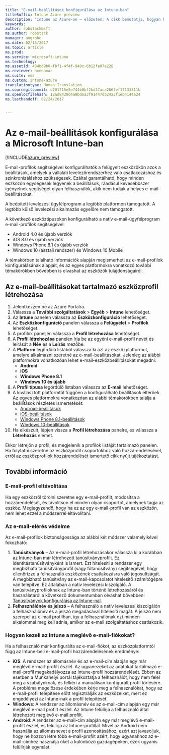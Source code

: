 ```yaml
---
title: "E-mail-beállítások konfigurálása az Intune-ban"
titleSuffix: Intune Azure preview
description: "Intune az Azure-on – előzetes: A cikk bemutatja, hogyan konfigurálható az Intune arra, hogy a felügyelt eszközöket csatlakoztassa a vállalati levelezéshez."
keywords: 
author: robstackmsft
ms.author: robstack
manager: angrobe
ms.date: 02/15/2017
ms.topic: article
ms.prod: 
ms.service: microsoft-intune
ms.technology: 
ms.assetid: 484bd9b0-fbf1-4f4f-940c-6b12fa07e228
ms.reviewer: heenamac
ms.suite: ems
ms.custom: intune-azure
translationtype: Human Translation
ms.sourcegitcommit: d201715e5e744b0bf2bd37aca2867ef17133311b
ms.openlocfilehash: 12ad8430d4a9bd6a3f91447db2422f1eb4144a24
ms.lasthandoff: 02/24/2017


---
```


# <a name="how-to-configure-email-settings-in-microsoft-intune"></a>Az e-mail-beállítások konfigurálása a Microsoft Intune-ban

[!INCLUDE[azure_preview](../includes/azure_preview.md)]

E-mail-profilok segítségével konfigurálhatók a felügyelt eszközökön azok a beállítások, amelyek a vállalati levelezőrendszerhez való csatlakozáshoz és szinkronizáláshoz szükségesek. Ezáltal garantálható, hogy minden eszközön egységesek legyenek a beállítások, ráadásul kevesebbszer igényelnek segítséget olyan felhasználók, akik nem tudják a helyes e-mail-beállításokat.

A beépített levelezési ügyfélprogram a legtöbb platformon támogatott. A legtöbb külső levelezési alkalmazás egyelőre nem támogatott.

A következő eszköztípusokon konfigurálható a natív e-mail-ügyfélprogram e-mail-profilok segítségével:

- Android 4.0 és újabb verziók
- iOS 8.0 és újabb verziók
- Windows Phone 8.1 és újabb verziók
- Windows 10 (asztali rendszer) és Windows 10 Mobile

A témakörben található információk alapján megismerheti az e-mail-profilok konfigurálásának alapjait, és az egyes platformokra vonatkozó további témakörökben bővebben is olvashat az eszközök tulajdonságairól.

## <a name="create-a-device-profile-containing-email-settings"></a>Az e-mail-beállításokat tartalmazó eszközprofil létrehozása

1. Jelentkezzen be az Azure Portalra.
2. Válassza a **További szolgáltatások** > **Egyéb** > **Intune** lehetőséget.
3. Az **Intune** panelen válassza az **Eszközkonfiguráció** lehetőséget.
2. Az **Eszközkonfiguráció** panelen válassza a **Felügyelet** > **Profilok** lehetőséget.
3. A profilok paneljén válassza a **Profil létrehozása** lehetőséget.
4. A **Profil létrehozása** panelen írja be az egyéni e-mail-profil nevét és leírását a **Név** és a **Leírás** mezőbe.
5. A **Platform** legördülő listából válassza ki azt az eszközplatformot, amelyre alkalmazni szeretné az e-mail-beállításokat. Jelenleg az alábbi platformokra vonatkozóan lehet e-mail-eszközbeállításokat megadni:
    - **Android**
    - **iOS**
    - **Windows Phone 8.1**
    - **Windows 10 és újabb**
6. A **Profil típusa** legördülő listában válassza az **E-mail** lehetőséget.
7. A kiválasztott platformtól függően a konfigurálható beállítások eltérőek. Az egyes platformokra vonatkozóan az alábbi témakörökben találja a beállítások részletes ismertetését:
    - [Android-beállítások](email-profile-settings-for-android.md)
    - [iOS-beállítások](email-profile-settings-for-ios.md)
    - [Windows Phone 8.1-beállítások](email-profile-settings-for-windows-phone-8-1.md)
    - [Windows 10-beállítások](email-profile-settings-for-windows-10.md)
8. Ha elkészült, lépjen vissza a **Profil létrehozása** panelre, és válassza a **Létrehozás** elemet.

Ekkor létrejön a profil, és megjelenik a profilok listáját tartalmazó panelen.
Ha folytatni szeretné az eszközprofil csoportokhoz való hozzárendelésével, erről az [eszközprofilok hozzárendelését](how-to-assign-device-profiles.md) ismertető cikk nyújt tájékoztatást.

## <a name="further-information"></a>További információ

### <a name="remove-an-email-profile"></a>E-mail-profil eltávolítása

Ha egy eszközről törölni szeretne egy e-mail-profilt, módosítsa a hozzárendelését, és távolítson el minden olyan csoportot, amelynek tagja az eszköz. Megjegyzendő, hogy ha ez az egy e-mail-profil van az eszközön, nem lehet ezzel a módszerrel eltávolítani.

### <a name="securing-email-access"></a>Az e-mail-elérés védelme

Az e-mail-profilok biztonságossága az alábbi két módszer valamelyikével fokozható:

1. **Tanúsítványok** – Az e-mail-profil létrehozásakor válassza ki a korábban az Intune-ban már létrehozott tanúsítványprofilt. Ez identitástanúsítványként is ismert. Ezt hitelesíti a rendszer egy megbízható tanúsítványprofil (vagy főtanúsítvány) segítségével, hogy ellenőrizze a felhasználó eszközének csatlakozásra való jogosultságát. A megbízható tanúsítvány az e-mail-kapcsolatot hitelesítő számítógépre van telepítve. Ez általában a natív levelezési kiszolgáló.
A tanúsítványprofiloknak az Intune-ban történő létrehozásáról és használatáról a következő dokumentumban olvashat bővebben: [Tanúsítványok konfigurálása az Intune-nal](/intune-azure/configure-devices/how-to-configure-certificates).
2. **Felhasználónév és jelszó** – A felhasználó a natív levelezési kiszolgálón a felhasználónév és a jelszó megadásával hitelesíti magát.
A jelszó nem szerepel az e-mail profilban, így a felhasználónak ezt minden alkalommal meg kell adnia, amikor az e-mail szolgáltatáshoz csatlakozik.


### <a name="how-intune-handles-existing-email-accounts"></a>Hogyan kezeli az Intune a meglévő e-mail-fiókokat?

Ha a felhasználó már konfigurálta az e-mail-fiókot, az eszközplatformtól függ az Intune-beli e-mail-profil hozzárendelésének eredménye:

- **iOS**: A rendszer az állomásnév és az e-mail-cím alapján egy már meglévő e-mail-profilt észlel. Az ugyanezeket az adatokat tartalmazó e-mail-profil megakadályozza az Intune-profil hozzárendelését. Ebben az esetben a Munkahelyi portál tájékoztatja a felhasználót, hogy nem felel meg a szabályoknak, és felkéri a manuálisan konfigurált profil törlésére. A probléma megelőzése érdekében kérje meg a felhasználókat, hogy az e-mail-profil telepítése előtt regisztrálják az eszközeiket, mert ez engedélyezi az Intune-nak a profil telepítését.
- **Windows**: A rendszer az állomásnév és az e-mail-cím alapján egy már meglévő e-mail profilt észlel. Az Intune felülírja a felhasználó által létrehozott meglévő e-mail profilt.
- **Android**: A rendszer az e-mail-cím alapján egy már meglévő e-mail-profilt észlel, és felülírja az Intune-profillal.
Mivel az Android nem használja az állomásnevet a profil azonosításához, ezért azt javasoljuk, hogy ne hozzon létre több e-mail-profilt azért, hogy ugyanahhoz az e-mail-címhez használja őket a különböző gazdagépeken, ezek ugyanis felülírják egymást.

